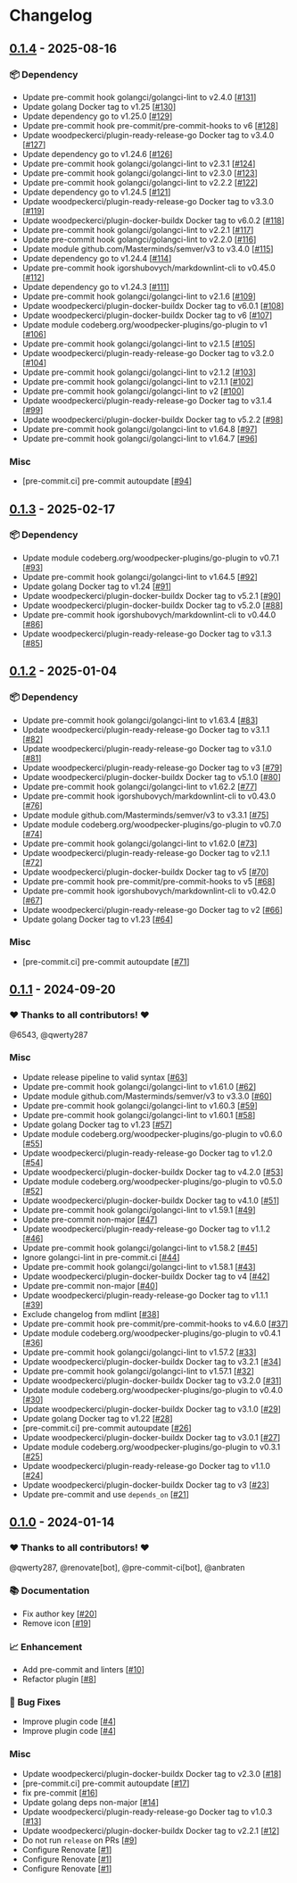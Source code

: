 # Changelog

## [0.1.4](https://github.com/woodpecker-ci/plugin-extend-env/releases/tag/0.1.4) - 2025-08-16

### 📦️ Dependency

- Update pre-commit hook golangci/golangci-lint to v2.4.0 [[#131](https://github.com/woodpecker-ci/plugin-extend-env/pull/131)]
- Update golang Docker tag to v1.25 [[#130](https://github.com/woodpecker-ci/plugin-extend-env/pull/130)]
- Update dependency go to v1.25.0 [[#129](https://github.com/woodpecker-ci/plugin-extend-env/pull/129)]
- Update pre-commit hook pre-commit/pre-commit-hooks to v6 [[#128](https://github.com/woodpecker-ci/plugin-extend-env/pull/128)]
- Update woodpeckerci/plugin-ready-release-go Docker tag to v3.4.0 [[#127](https://github.com/woodpecker-ci/plugin-extend-env/pull/127)]
- Update dependency go to v1.24.6 [[#126](https://github.com/woodpecker-ci/plugin-extend-env/pull/126)]
- Update pre-commit hook golangci/golangci-lint to v2.3.1 [[#124](https://github.com/woodpecker-ci/plugin-extend-env/pull/124)]
- Update pre-commit hook golangci/golangci-lint to v2.3.0 [[#123](https://github.com/woodpecker-ci/plugin-extend-env/pull/123)]
- Update pre-commit hook golangci/golangci-lint to v2.2.2 [[#122](https://github.com/woodpecker-ci/plugin-extend-env/pull/122)]
- Update dependency go to v1.24.5 [[#121](https://github.com/woodpecker-ci/plugin-extend-env/pull/121)]
- Update woodpeckerci/plugin-ready-release-go Docker tag to v3.3.0 [[#119](https://github.com/woodpecker-ci/plugin-extend-env/pull/119)]
- Update woodpeckerci/plugin-docker-buildx Docker tag to v6.0.2 [[#118](https://github.com/woodpecker-ci/plugin-extend-env/pull/118)]
- Update pre-commit hook golangci/golangci-lint to v2.2.1 [[#117](https://github.com/woodpecker-ci/plugin-extend-env/pull/117)]
- Update pre-commit hook golangci/golangci-lint to v2.2.0 [[#116](https://github.com/woodpecker-ci/plugin-extend-env/pull/116)]
- Update module github.com/Masterminds/semver/v3 to v3.4.0 [[#115](https://github.com/woodpecker-ci/plugin-extend-env/pull/115)]
- Update dependency go to v1.24.4 [[#114](https://github.com/woodpecker-ci/plugin-extend-env/pull/114)]
- Update pre-commit hook igorshubovych/markdownlint-cli to v0.45.0 [[#112](https://github.com/woodpecker-ci/plugin-extend-env/pull/112)]
- Update dependency go to v1.24.3 [[#111](https://github.com/woodpecker-ci/plugin-extend-env/pull/111)]
- Update pre-commit hook golangci/golangci-lint to v2.1.6 [[#109](https://github.com/woodpecker-ci/plugin-extend-env/pull/109)]
- Update woodpeckerci/plugin-docker-buildx Docker tag to v6.0.1 [[#108](https://github.com/woodpecker-ci/plugin-extend-env/pull/108)]
- Update woodpeckerci/plugin-docker-buildx Docker tag to v6 [[#107](https://github.com/woodpecker-ci/plugin-extend-env/pull/107)]
- Update module codeberg.org/woodpecker-plugins/go-plugin to v1 [[#106](https://github.com/woodpecker-ci/plugin-extend-env/pull/106)]
- Update pre-commit hook golangci/golangci-lint to v2.1.5 [[#105](https://github.com/woodpecker-ci/plugin-extend-env/pull/105)]
- Update woodpeckerci/plugin-ready-release-go Docker tag to v3.2.0 [[#104](https://github.com/woodpecker-ci/plugin-extend-env/pull/104)]
- Update pre-commit hook golangci/golangci-lint to v2.1.2 [[#103](https://github.com/woodpecker-ci/plugin-extend-env/pull/103)]
- Update pre-commit hook golangci/golangci-lint to v2.1.1 [[#102](https://github.com/woodpecker-ci/plugin-extend-env/pull/102)]
- Update pre-commit hook golangci/golangci-lint to v2 [[#100](https://github.com/woodpecker-ci/plugin-extend-env/pull/100)]
- Update woodpeckerci/plugin-ready-release-go Docker tag to v3.1.4 [[#99](https://github.com/woodpecker-ci/plugin-extend-env/pull/99)]
- Update woodpeckerci/plugin-docker-buildx Docker tag to v5.2.2 [[#98](https://github.com/woodpecker-ci/plugin-extend-env/pull/98)]
- Update pre-commit hook golangci/golangci-lint to v1.64.8 [[#97](https://github.com/woodpecker-ci/plugin-extend-env/pull/97)]
- Update pre-commit hook golangci/golangci-lint to v1.64.7 [[#96](https://github.com/woodpecker-ci/plugin-extend-env/pull/96)]

### Misc

- [pre-commit.ci] pre-commit autoupdate [[#94](https://github.com/woodpecker-ci/plugin-extend-env/pull/94)]

## [0.1.3](https://github.com/woodpecker-ci/plugin-extend-env/releases/tag/0.1.3) - 2025-02-17

### 📦️ Dependency

- Update module codeberg.org/woodpecker-plugins/go-plugin to v0.7.1 [[#93](https://github.com/woodpecker-ci/plugin-extend-env/pull/93)]
- Update pre-commit hook golangci/golangci-lint to v1.64.5 [[#92](https://github.com/woodpecker-ci/plugin-extend-env/pull/92)]
- Update golang Docker tag to v1.24 [[#91](https://github.com/woodpecker-ci/plugin-extend-env/pull/91)]
- Update woodpeckerci/plugin-docker-buildx Docker tag to v5.2.1 [[#90](https://github.com/woodpecker-ci/plugin-extend-env/pull/90)]
- Update woodpeckerci/plugin-docker-buildx Docker tag to v5.2.0 [[#88](https://github.com/woodpecker-ci/plugin-extend-env/pull/88)]
- Update pre-commit hook igorshubovych/markdownlint-cli to v0.44.0 [[#86](https://github.com/woodpecker-ci/plugin-extend-env/pull/86)]
- Update woodpeckerci/plugin-ready-release-go Docker tag to v3.1.3 [[#85](https://github.com/woodpecker-ci/plugin-extend-env/pull/85)]

## [0.1.2](https://github.com/woodpecker-ci/plugin-extend-env/releases/tag/0.1.2) - 2025-01-04

### 📦️ Dependency

- Update pre-commit hook golangci/golangci-lint to v1.63.4 [[#83](https://github.com/woodpecker-ci/plugin-extend-env/pull/83)]
- Update woodpeckerci/plugin-ready-release-go Docker tag to v3.1.1 [[#82](https://github.com/woodpecker-ci/plugin-extend-env/pull/82)]
- Update woodpeckerci/plugin-ready-release-go Docker tag to v3.1.0 [[#81](https://github.com/woodpecker-ci/plugin-extend-env/pull/81)]
- Update woodpeckerci/plugin-ready-release-go Docker tag to v3 [[#79](https://github.com/woodpecker-ci/plugin-extend-env/pull/79)]
- Update woodpeckerci/plugin-docker-buildx Docker tag to v5.1.0 [[#80](https://github.com/woodpecker-ci/plugin-extend-env/pull/80)]
- Update pre-commit hook golangci/golangci-lint to v1.62.2 [[#77](https://github.com/woodpecker-ci/plugin-extend-env/pull/77)]
- Update pre-commit hook igorshubovych/markdownlint-cli to v0.43.0 [[#76](https://github.com/woodpecker-ci/plugin-extend-env/pull/76)]
- Update module github.com/Masterminds/semver/v3 to v3.3.1 [[#75](https://github.com/woodpecker-ci/plugin-extend-env/pull/75)]
- Update module codeberg.org/woodpecker-plugins/go-plugin to v0.7.0 [[#74](https://github.com/woodpecker-ci/plugin-extend-env/pull/74)]
- Update pre-commit hook golangci/golangci-lint to v1.62.0 [[#73](https://github.com/woodpecker-ci/plugin-extend-env/pull/73)]
- Update woodpeckerci/plugin-ready-release-go Docker tag to v2.1.1 [[#72](https://github.com/woodpecker-ci/plugin-extend-env/pull/72)]
- Update woodpeckerci/plugin-docker-buildx Docker tag to v5 [[#70](https://github.com/woodpecker-ci/plugin-extend-env/pull/70)]
- Update pre-commit hook pre-commit/pre-commit-hooks to v5 [[#68](https://github.com/woodpecker-ci/plugin-extend-env/pull/68)]
- Update pre-commit hook igorshubovych/markdownlint-cli to v0.42.0 [[#67](https://github.com/woodpecker-ci/plugin-extend-env/pull/67)]
- Update woodpeckerci/plugin-ready-release-go Docker tag to v2 [[#66](https://github.com/woodpecker-ci/plugin-extend-env/pull/66)]
- Update golang Docker tag to v1.23 [[#64](https://github.com/woodpecker-ci/plugin-extend-env/pull/64)]

### Misc

- [pre-commit.ci] pre-commit autoupdate [[#71](https://github.com/woodpecker-ci/plugin-extend-env/pull/71)]

## [0.1.1](https://github.com/woodpecker-ci/plugin-extend-env/releases/tag/0.1.1) - 2024-09-20

### ❤️ Thanks to all contributors! ❤️

@6543, @qwerty287

### Misc

- Update release pipeline to valid syntax [[#63](https://github.com/woodpecker-ci/plugin-extend-env/pull/63)]
- Update pre-commit hook golangci/golangci-lint to v1.61.0 [[#62](https://github.com/woodpecker-ci/plugin-extend-env/pull/62)]
- Update module github.com/Masterminds/semver/v3 to v3.3.0 [[#60](https://github.com/woodpecker-ci/plugin-extend-env/pull/60)]
- Update pre-commit hook golangci/golangci-lint to v1.60.3 [[#59](https://github.com/woodpecker-ci/plugin-extend-env/pull/59)]
- Update pre-commit hook golangci/golangci-lint to v1.60.1 [[#58](https://github.com/woodpecker-ci/plugin-extend-env/pull/58)]
- Update golang Docker tag to v1.23 [[#57](https://github.com/woodpecker-ci/plugin-extend-env/pull/57)]
- Update module codeberg.org/woodpecker-plugins/go-plugin to v0.6.0 [[#55](https://github.com/woodpecker-ci/plugin-extend-env/pull/55)]
- Update woodpeckerci/plugin-ready-release-go Docker tag to v1.2.0 [[#54](https://github.com/woodpecker-ci/plugin-extend-env/pull/54)]
- Update woodpeckerci/plugin-docker-buildx Docker tag to v4.2.0 [[#53](https://github.com/woodpecker-ci/plugin-extend-env/pull/53)]
- Update module codeberg.org/woodpecker-plugins/go-plugin to v0.5.0 [[#52](https://github.com/woodpecker-ci/plugin-extend-env/pull/52)]
- Update woodpeckerci/plugin-docker-buildx Docker tag to v4.1.0 [[#51](https://github.com/woodpecker-ci/plugin-extend-env/pull/51)]
- Update pre-commit hook golangci/golangci-lint to v1.59.1 [[#49](https://github.com/woodpecker-ci/plugin-extend-env/pull/49)]
- Update pre-commit non-major [[#47](https://github.com/woodpecker-ci/plugin-extend-env/pull/47)]
- Update woodpeckerci/plugin-ready-release-go Docker tag to v1.1.2 [[#46](https://github.com/woodpecker-ci/plugin-extend-env/pull/46)]
- Update pre-commit hook golangci/golangci-lint to v1.58.2 [[#45](https://github.com/woodpecker-ci/plugin-extend-env/pull/45)]
- Ignore golangci-lint in pre-commit.ci [[#44](https://github.com/woodpecker-ci/plugin-extend-env/pull/44)]
- Update pre-commit hook golangci/golangci-lint to v1.58.1 [[#43](https://github.com/woodpecker-ci/plugin-extend-env/pull/43)]
- Update woodpeckerci/plugin-docker-buildx Docker tag to v4 [[#42](https://github.com/woodpecker-ci/plugin-extend-env/pull/42)]
- Update pre-commit non-major [[#40](https://github.com/woodpecker-ci/plugin-extend-env/pull/40)]
- Update woodpeckerci/plugin-ready-release-go Docker tag to v1.1.1 [[#39](https://github.com/woodpecker-ci/plugin-extend-env/pull/39)]
- Exclude changelog from mdlint [[#38](https://github.com/woodpecker-ci/plugin-extend-env/pull/38)]
- Update pre-commit hook pre-commit/pre-commit-hooks to v4.6.0 [[#37](https://github.com/woodpecker-ci/plugin-extend-env/pull/37)]
- Update module codeberg.org/woodpecker-plugins/go-plugin to v0.4.1 [[#36](https://github.com/woodpecker-ci/plugin-extend-env/pull/36)]
- Update pre-commit hook golangci/golangci-lint to v1.57.2 [[#33](https://github.com/woodpecker-ci/plugin-extend-env/pull/33)]
- Update woodpeckerci/plugin-docker-buildx Docker tag to v3.2.1 [[#34](https://github.com/woodpecker-ci/plugin-extend-env/pull/34)]
- Update pre-commit hook golangci/golangci-lint to v1.57.1 [[#32](https://github.com/woodpecker-ci/plugin-extend-env/pull/32)]
- Update woodpeckerci/plugin-docker-buildx Docker tag to v3.2.0 [[#31](https://github.com/woodpecker-ci/plugin-extend-env/pull/31)]
- Update module codeberg.org/woodpecker-plugins/go-plugin to v0.4.0 [[#30](https://github.com/woodpecker-ci/plugin-extend-env/pull/30)]
- Update woodpeckerci/plugin-docker-buildx Docker tag to v3.1.0 [[#29](https://github.com/woodpecker-ci/plugin-extend-env/pull/29)]
- Update golang Docker tag to v1.22 [[#28](https://github.com/woodpecker-ci/plugin-extend-env/pull/28)]
- [pre-commit.ci] pre-commit autoupdate [[#26](https://github.com/woodpecker-ci/plugin-extend-env/pull/26)]
- Update woodpeckerci/plugin-docker-buildx Docker tag to v3.0.1 [[#27](https://github.com/woodpecker-ci/plugin-extend-env/pull/27)]
- Update module codeberg.org/woodpecker-plugins/go-plugin to v0.3.1 [[#25](https://github.com/woodpecker-ci/plugin-extend-env/pull/25)]
- Update woodpeckerci/plugin-ready-release-go Docker tag to v1.1.0 [[#24](https://github.com/woodpecker-ci/plugin-extend-env/pull/24)]
- Update woodpeckerci/plugin-docker-buildx Docker tag to v3 [[#23](https://github.com/woodpecker-ci/plugin-extend-env/pull/23)]
- Update pre-commit and use `depends_on` [[#21](https://github.com/woodpecker-ci/plugin-extend-env/pull/21)]

## [0.1.0](https://github.com/woodpecker-ci/plugin-extend-env/releases/tag/0.1.0) - 2024-01-14

### ❤️ Thanks to all contributors! ❤️

@qwerty287, @renovate[bot], @pre-commit-ci[bot], @anbraten

### 📚 Documentation

- Fix author key [[#20](https://github.com/woodpecker-ci/plugin-extend-env/pull/20)]
- Remove icon [[#19](https://github.com/woodpecker-ci/plugin-extend-env/pull/19)]

### 📈 Enhancement

- Add pre-commit and linters [[#10](https://github.com/woodpecker-ci/plugin-extend-env/pull/10)]
- Refactor plugin [[#8](https://github.com/woodpecker-ci/plugin-extend-env/pull/8)]

### 🐛 Bug Fixes

- Improve plugin code [[#4](https://github.com/woodpecker-ci/plugin-extend-env/pull/4)]
- Improve plugin code [[#4](https://github.com/woodpecker-ci/plugin-extend-env/pull/4)]

### Misc

- Update woodpeckerci/plugin-docker-buildx Docker tag to v2.3.0 [[#18](https://github.com/woodpecker-ci/plugin-extend-env/pull/18)]
- [pre-commit.ci] pre-commit autoupdate [[#17](https://github.com/woodpecker-ci/plugin-extend-env/pull/17)]
- fix pre-commit [[#16](https://github.com/woodpecker-ci/plugin-extend-env/pull/16)]
- Update golang deps non-major [[#14](https://github.com/woodpecker-ci/plugin-extend-env/pull/14)]
- Update woodpeckerci/plugin-ready-release-go Docker tag to v1.0.3 [[#13](https://github.com/woodpecker-ci/plugin-extend-env/pull/13)]
- Update woodpeckerci/plugin-docker-buildx Docker tag to v2.2.1 [[#12](https://github.com/woodpecker-ci/plugin-extend-env/pull/12)]
- Do not run `release` on PRs [[#9](https://github.com/woodpecker-ci/plugin-extend-env/pull/9)]
- Configure Renovate [[#1](https://github.com/woodpecker-ci/plugin-extend-env/pull/1)]
- Configure Renovate [[#1](https://github.com/woodpecker-ci/plugin-extend-env/pull/1)]
- Configure Renovate [[#1](https://github.com/woodpecker-ci/plugin-extend-env/pull/1)]
